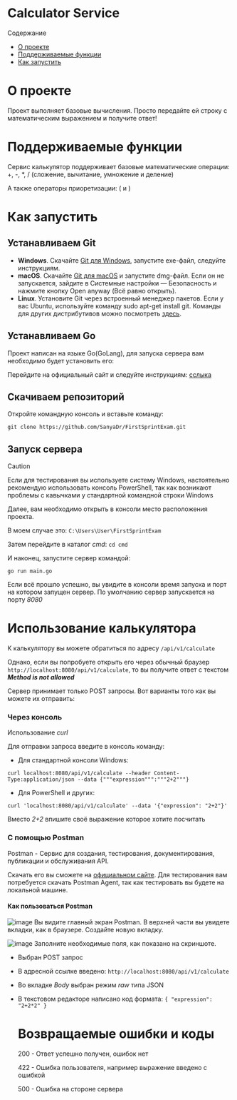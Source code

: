 # Calculator Service

Содержание
- [О проекте](#О_проекте)
- [Поддерживаемые функции](#Поддерживаемые_функции)
- [Как запустить](#Как_запустить)


# О проекте
  Проект выполняет базовые вычисления. Просто передайте ей строку с математическим выражением и получите ответ!

# Поддерживаемые функции
Сервис калькулятор поддерживает базовые математические операции: +, -, *, / (сложение, вычитание, умножение и деление)

А также операторы приоретизации: ( и )

# Как запустить
## Устанавливаем Git
- __Windows__. Скачайте [Git для Windows](https://git-scm.com/download/win), запустите exe-файл, следуйте инструкциям.
- __macOS__. Скачайте [Git для macOS](https://sourceforge.net/projects/git-osx-installer/) и запустите dmg-файл. Если он не запускается, зайдите в Системные настройки — Безопасность и нажмите кнопку Open anyway (Всё равно открыть).
- __Linux__. Установите Git через встроенный менеджер пакетов. Если у вас Ubuntu, используйте команду sudo apt-get install git. Команды для других дистрибутивов можно посмотреть [здесь](https://git-scm.com/download/linux).

## Устанавливаем Go
Проект написан на языке Go(GoLang), для запуска сервера вам необходимо будет установить его:

Перейдите на официальный сайт и следуйте инструкциям: [сслыка](https://go.dev/doc/install)

## Скачиваем репозиторий
Откройте командную консоль и вставьте команду:

`git clone https://github.com/SanyaDr/FirstSprintExam.git`

## Запуск сервера
> [!Caution]
> Если для тестирования вы используете систему Windows, настоятельно рекомендую использовать консоль PowerShell, так как возникают проблемы с кавычками у стандартной командной строки Windows

Далее, вам необходимо открыть в консоли место расположения проекта. 

В моем случае это: `C:\Users\User\FirstSprintExam`

Затем перейдите в каталог _cmd_:  `cd cmd`

И наконец, запустите сервер командой:

`go run main.go`

Если всё прошло успешно, вы увидите в консоли время запуска и порт на котором запущен сервер. По умолчанию сервер запускается на порту _8080_

# Использование калькулятора

К калькулятору вы можете обратиться по адресу `/api/v1/calculate`

Однако, если вы попробуете открыть его через обычный браузер `http://localhost:8080/api/v1/calculate`, то вы получите ответ с текстом ___Method is not allowed___

Сервер принимает только POST запросы. Вот варианты того как вы можете их отправить:

### Через консоль
Использование _curl_

Для отправки запроса введите в консоль команду:

- Для стандартной консоли Windows:

`curl localhost:8080/api/v1/calculate --header Content-Type:application/json --data {"""expression""":"""2+2"""}`
- Для PowerShell и других:

`curl 'localhost:8080/api/v1/calculate' --data '{"expression": "2+2"}'`

Вместо _2+2_ впишите своё выражение которое хотите посчитать

### С помощью Postman
Postman - Сервис для создания, тестирования, документирования, публикации и обслуживания API.

Скачать его вы сможете на [официальном сайте](https://www.postman.com/). Для тестирования вам потребуется скачать Postman Agent, так как тестировать вы будете на локальной машине. 

#### Как пользоваться Postman
![image](https://github.com/user-attachments/assets/a018e5be-a09f-4684-99b0-4e68b6af517d)
Вы видите главный экран Postman. В верхней части вы увидете вкладки, как в браузере. Создайте новую вкладку.

![image](https://github.com/user-attachments/assets/597479bd-c2aa-4f88-b1f0-c7a06e07fd8a)
Заполните необходимые поля, как показано на скриншоте.
- Выбран POST запрос
- В адресной ссылке введено: `http://localhost:8080/api/v1/calculate`
- Во вкладке _Body_ выбран режим _raw_ типа JSON
- В текстовом редакторе написано код формата:
  `
  {
    "expression": "2+2*2"
  }
   `

  # Возвращаемые ошибки и коды
  200 - Ответ успешно получен, ошибок нет
  
  422 - Ошибка пользователя, например выражение введено с ошибкой

  500 - Ошибка на стороне сервера

